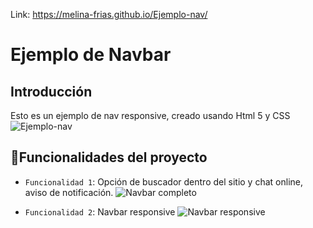 Link: https://melina-frias.github.io/Ejemplo-nav/
# Ejemplo de Navbar

## Introducción
Esto es un ejemplo de nav responsive, creado usando Html 5 y CSS
![Ejemplo-nav](https://user-images.githubusercontent.com/119358836/209715958-eb5369a6-fe41-4831-8f1a-3130fe57a0a1.jpg)


## :hammer:Funcionalidades del proyecto

- `Funcionalidad 1`: Opción de buscador dentro del sitio y chat online, aviso de notificación.
![Navbar completo](https://user-images.githubusercontent.com/119358836/209715589-1f684210-2792-4e38-be6b-91a2a291aa1b.jpg)


- `Funcionalidad 2`: Navbar responsive 
![Navbar responsive](https://user-images.githubusercontent.com/119358836/209716491-20051e42-c798-423f-8ec6-324da174f6a5.jpg)





